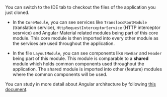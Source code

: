 You can switch to the IDE tab to checkout the files of the application you just cloned.

* In the `CoreModule`, you can see services like `TranslocoRootModule` (translation service), `HttpRequestInterceptorService` (HTTP interceptor sesrvice) and Angular Material related modules being part of this core module. This core module is then imported into every other module as the services are used throughout the application.

* In the file `LayoutModule`, you can see components like `NavBar` and `Header` being part of this module. This module is comparable to a **shared** module which holds common components used throughout the application. The shared module is imported into other (feature) modules where the common components will be used.

You can study in more detail about Angular architecture by following [this document](https://devonfw.com/website/pages/docs/master-devon4ng.asciidoc_architecture.html#meta-architecture.asciidoc_devonfw-reference-client-architecture).
